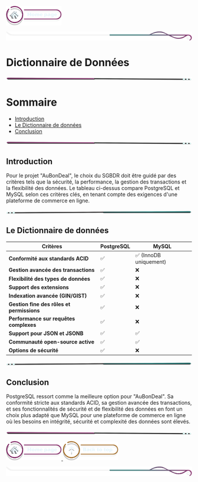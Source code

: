 <a href="/README.md">
  <img src="../assets/button/home_page.png" alt="Home page" style="width: 150px; height: auto;">
  </a>

![border](../assets/line/border_r.png)

# Dictionnaire de Données

![border](../assets/line/line_pink_point_l.png)

# Sommaire

- [Introduction](#introduction)
- [Le Dictionnaire de données](#le-dictionnaire-de-données)
- [Conclusion](#conclusion)

![border](../assets/line/line_pink_point_l.png)

## Introduction

Pour le projet "AuBonDeal", le choix du SGBDR doit être guidé par des critères tels que la sécurité, la performance, la gestion des transactions et la flexibilité des données. Le tableau ci-dessus compare PostgreSQL et MySQL selon ces critères clés, en tenant compte des exigences d'une plateforme de commerce en ligne.

![border](../assets/line/line_teal_point_r.png)

## Le Dictionnaire de données

| Critères                                  | PostgreSQL | MySQL                  |
| ----------------------------------------- | ---------- | ---------------------- |
| **Conformité aux standards ACID**         | ✅         | ✅ (InnoDB uniquement) |
| **Gestion avancée des transactions**      | ✅         | ❌                     |
| **Flexibilité des types de données**      | ✅         | ❌                     |
| **Support des extensions**                | ✅         | ❌                     |
| **Indexation avancée (GIN/GIST)**         | ✅         | ❌                     |
| **Gestion fine des rôles et permissions** | ✅         | ❌                     |
| **Performance sur requêtes complexes**    | ✅         | ❌                     |
| **Support pour JSON et JSONB**            | ✅         | ✅                     |
| **Communauté open-source active**         | ✅         | ✅                     |
| **Options de sécurité**                   | ✅         | ❌                     |

![border](../assets/line/line_teal_point_r.png)

## Conclusion

PostgreSQL ressort comme la meilleure option pour "AuBonDeal". Sa conformité stricte aux standards ACID, sa gestion avancée des transactions, et ses fonctionnalités de sécurité et de flexibilité des données en font un choix plus adapté que MySQL pour une plateforme de commerce en ligne où les besoins en intégrité, sécurité et complexité des données sont élevés.

![border](../assets/line/line_pink_point_l.png)

<a href="../README.md">
  <img src="../assets/button/home_page.png" alt="Home page" style="width: 150px; height: auto;">
</a>
<a href="#dictionnaire-de-données">
  <img src="../assets/button/back_to_top.png" alt="summary" style="width: 150px; height: auto;">
</a>

![border](../assets/line/border_r.png)
